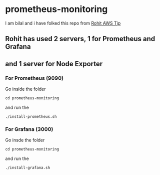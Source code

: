 # prometheus-monitoring
I am bilal and i have folked this repo from [Rohit AWS Tip](https://awstip.com/setup-monitoring-for-your-aws-ec2-instances-using-prometheus-and-grafana-a527c55d8abb)
## Rohit has used 2 servers, 1 for Prometheus and Grafana 
## and 1 server for Node Exporter

### For Prometheus (9090)

Go inside the folder 
```
cd prometheus-monitoring
```
and run the 
```
./install-prometheus.sh
```
### For Grafana (3000)
Go insde the folder 
```
cd prometheus-monitoring
```
and run the 
```
./install-grafana.sh
```
